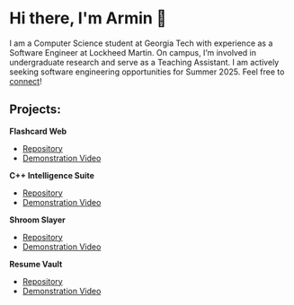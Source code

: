 # Hi there, I'm Armin 👋

I am a Computer Science student at Georgia Tech with experience as a Software Engineer at Lockheed Martin. On campus, I’m involved in undergraduate research and serve as a Teaching Assistant. I am actively seeking software engineering opportunities for Summer 2025. Feel free to [connect](https://www.linkedin.com/in/a-moinian/)! 

## Projects:

**Flashcard Web**
- [Repository](https://github.com/AMoinian2004/FlashcardWeb-Refactored)
- [Demonstration Video](https://tinyurl.com/Flashcard-Web)

**C++ Intelligence Suite**
- [Repository](https://github.com/AMoinian2004/Cpp-Intelligence-Suite)
- [Demonstration Video](https://tinyurl.com/Cpp-Intel-Suite)

**Shroom Slayer**
- [Repository](https://github.com/AMoinian2004/CS2340C_Team1)
- [Demonstration Video](https://tinyurl.com/ShroomSlayer)

**Resume Vault**
- [Repository](https://github.com/AMoinian2004/ResumeVault)
- [Demonstration Video](https://www.youtube.com/watch?v=Hk4B-zTcbow)



